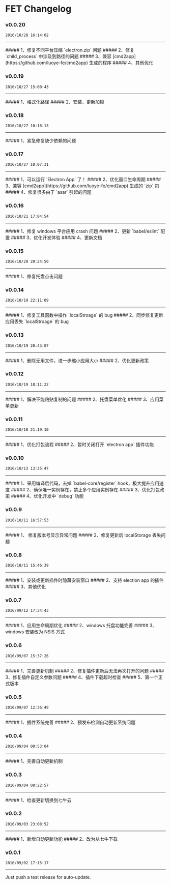 # FET Changelog 

### v0.0.20  
`2016/10/28 16:14:02`  
<hr>  
##### 1、修复不同平台压缩 `electron.zip` 问题
##### 2、修复 `child_process` 中涉及到路径的问题 
##### 3、兼容 [cmd2app](https://github.com/luoye-fe/cmd2app) 生成的程序
##### 4、其他优化  

### v0.0.19  
`2016/10/27 15:00:43`  
<hr>  
##### 1、格式化路径
##### 2、安装、更新加锁  

### v0.0.18  
`2016/10/27 10:18:13`  
<hr>  
##### 1、紧急修复缺少依赖的问题  

### v0.0.17  
`2016/10/27 10:07:31`  
<hr>  
##### 1、可以运行 `Electron App` 了！
##### 2、优化窗口生命周期
##### 3、兼容 [cmd2app](https://github.com/luoye-fe/cmd2app) 生成的 `zip` 包
##### 4、修复很多由于 `asar` 引起的问题  

### v0.0.16  
`2016/10/21 17:04:54`  
<hr>  
##### 1、修复 windows 平台应用 crash 问题
##### 2、更新 `babel/eslint` 配置
##### 3、优化开发体验
##### 4、更新文档  

### v0.0.15  
`2016/10/20 20:24:50`  
<hr>  
##### 1、修复托盘点击问题  

### v0.0.14  
`2016/10/19 22:11:09`  
<hr>  
##### 1、修复工具函数中操作 `localStroage` 的 bug
##### 2、同步修复更新应用丢失 `localStroage` 的 bug  

### v0.0.13  
`2016/10/19 20:43:07`  
<hr>  
##### 1、删除无用文件，进一步缩小应用大小
##### 2、优化更新政策  

### v0.0.12  
`2016/10/19 18:11:22`  
<hr>  
##### 1、解决不能粘贴复制的问题
##### 2、托盘菜单优化
##### 3、应用菜单更新  

### v0.0.11  
`2016/10/18 21:19:10`  
<hr>  
##### 1、优化打包流程
##### 2、暂时关闭打开 `electron app` 插件功能  

### v0.0.10  
`2016/10/13 13:35:47`  
<hr>  
##### 1、采用编译后代码，去掉 `babel-core/register` hook，极大提升应用速度
##### 2、确保唯一实例存在，禁止多个应用实例存在
##### 3、优化打包政策
##### 4、优化开发中 `debug` 功能  

### v0.0.9  
`2016/10/11 16:57:53`  
<hr>  
##### 1、 修复版本号显示异常问题
##### 2、修复更新后 localStorage 丢失问题  

### v0.0.8  
`2016/10/11 15:46:39`  
<hr>  
##### 1、安装或更新插件时隐藏安装窗口
##### 2、支持 election app 的插件
##### 3、其他优化  

### v0.0.7  
`2016/09/12 17:34:43`  
<hr>  
##### 1、应用生命周期优化
##### 2、windows 托盘功能完善
##### 3、windows 安装改为 NSIS 方式  

### v0.0.6  
`2016/09/07 15:37:26`  
<hr>  
##### 1、完善更新机制
##### 2、修复插件更新后无法再次打开的问题
##### 3、修复插件自定义参数问题
##### 4、插件下载超时检查
##### 5、第一个正式版本  

### v0.0.5  
`2016/09/07 12:36:49`  
<hr>  
##### 1、插件系统完善
##### 2、预发布检测自动更新系统问题  

### v0.0.4  
`2016/09/04 00:53:04`  
<hr>  
##### 1、完善自动更新机制  

### v0.0.3  
`2016/09/04 00:22:57`  
<hr>  
##### 1、检查更新切换到七牛云  

### v0.0.2  
`2016/09/03 23:08:52`  
<hr>  
##### 1、新增自动更新功能
##### 2、改为从七牛下载  

### v0.0.1  
`2016/09/02 17:15:17`  
<hr>  
Just push a test release for auto-update.  

